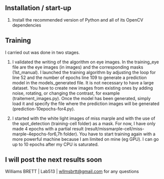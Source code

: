 Installation / start-up
----------------------------
1. Install the recommended version of Python and all of its OpenCV dependencies

Training 
--------
I carried out was done in two stages.
1. I validated the writing of the algorithm on eye images. In the training_eye file are the eye images (in images) and the corresponding masks (1st_manual). I launched the training algorithm by adjusting the loop for line 52 and the number of epochs line 109 to generate a prediction model in the models_generated file. It is not necessary to have a large dataset. You have to create new images from existing ones by adding noise, rotating, or changing the contrast, for example (traitement_images.py).
Once the model has been generated, simply load it and specify the file where the prediction images will be generated (prediction-10epochs-for4.py).

2. I started with the white light images of miss marple and with the use of the spot_detection (training-cell folder) as a mask. For now, I have only made 4 epochs with a partial result (result/missmarple-cell/miss-marple-4epochs-for6,7h folder).
You have to start training again with a more powerful machine because I am limited on mine (eg GPU). I can go up to 10 epochs after my CPU is saturated.

I will post the next results soon
------------------------------------------------------------------------------------------------------------------------------------------
Williams BRETT | Lab513 | wllmsbrtt@gmail.com for any questions